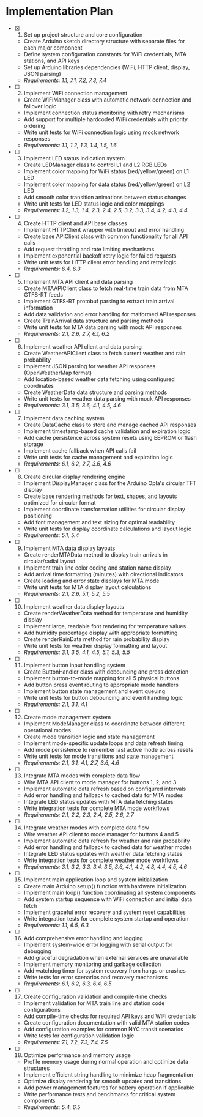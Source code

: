 # Implementation Plan

- [x] 1. Set up project structure and core configuration
  - Create Arduino sketch directory structure with separate files for each major component
  - Define system configuration constants for WiFi credentials, MTA stations, and API keys
  - Set up Arduino libraries dependencies (WiFi, HTTP client, display, JSON parsing)
  - _Requirements: 1.1, 7.1, 7.2, 7.3, 7.4_

- [ ] 2. Implement WiFi connection management
  - Create WiFiManager class with automatic network connection and failover logic
  - Implement connection status monitoring with retry mechanisms
  - Add support for multiple hardcoded WiFi credentials with priority ordering
  - Write unit tests for WiFi connection logic using mock network responses
  - _Requirements: 1.1, 1.2, 1.3, 1.4, 1.5, 1.6_

- [ ] 3. Implement LED status indication system
  - Create LEDManager class to control L1 and L2 RGB LEDs
  - Implement color mapping for WiFi status (red/yellow/green) on L1 LED
  - Implement color mapping for data status (red/yellow/green) on L2 LED
  - Add smooth color transition animations between status changes
  - Write unit tests for LED status logic and color mappings
  - _Requirements: 1.2, 1.3, 1.4, 2.3, 2.4, 2.5, 3.2, 3.3, 3.4, 4.2, 4.3, 4.4_

- [ ] 4. Create HTTP client and API base classes
  - Implement HTTPClient wrapper with timeout and error handling
  - Create base APIClient class with common functionality for all API calls
  - Add request throttling and rate limiting mechanisms
  - Implement exponential backoff retry logic for failed requests
  - Write unit tests for HTTP client error handling and retry logic
  - _Requirements: 6.4, 6.3_

- [ ] 5. Implement MTA API client and data parsing
  - Create MTAAPIClient class to fetch real-time train data from MTA GTFS-RT feeds
  - Implement GTFS-RT protobuf parsing to extract train arrival information
  - Add data validation and error handling for malformed API responses
  - Create TrainArrival data structure and parsing methods
  - Write unit tests for MTA data parsing with mock API responses
  - _Requirements: 2.1, 2.6, 2.7, 6.1, 6.2_

- [ ] 6. Implement weather API client and data parsing
  - Create WeatherAPIClient class to fetch current weather and rain probability
  - Implement JSON parsing for weather API responses (OpenWeatherMap format)
  - Add location-based weather data fetching using configured coordinates
  - Create WeatherData data structure and parsing methods
  - Write unit tests for weather data parsing with mock API responses
  - _Requirements: 3.1, 3.5, 3.6, 4.1, 4.5, 4.6_

- [ ] 7. Implement data caching system
  - Create DataCache class to store and manage cached API responses
  - Implement timestamp-based cache validation and expiration logic
  - Add cache persistence across system resets using EEPROM or flash storage
  - Implement cache fallback when API calls fail
  - Write unit tests for cache management and expiration logic
  - _Requirements: 6.1, 6.2, 2.7, 3.6, 4.6_

- [ ] 8. Create circular display rendering engine
  - Implement DisplayManager class for the Arduino Opla's circular TFT display
  - Create base rendering methods for text, shapes, and layouts optimized for circular format
  - Implement coordinate transformation utilities for circular display positioning
  - Add font management and text sizing for optimal readability
  - Write unit tests for display coordinate calculations and layout logic
  - _Requirements: 5.1, 5.4_

- [ ] 9. Implement MTA data display layouts
  - Create renderMTAData method to display train arrivals in circular/radial layout
  - Implement train line color coding and station name display
  - Add arrival time formatting (minutes) with directional indicators
  - Create loading and error state displays for MTA mode
  - Write unit tests for MTA display layout calculations
  - _Requirements: 2.1, 2.6, 5.1, 5.2, 5.5_

- [ ] 10. Implement weather data display layouts
  - Create renderWeatherData method for temperature and humidity display
  - Implement large, readable font rendering for temperature values
  - Add humidity percentage display with appropriate formatting
  - Create renderRainData method for rain probability display
  - Write unit tests for weather display formatting and layout
  - _Requirements: 3.1, 3.5, 4.1, 4.5, 5.1, 5.3, 5.5_

- [ ] 11. Implement button input handling system
  - Create ButtonHandler class with debouncing and press detection
  - Implement button-to-mode mapping for all 5 physical buttons
  - Add button press event routing to appropriate mode handlers
  - Implement button state management and event queuing
  - Write unit tests for button debouncing and event handling logic
  - _Requirements: 2.1, 3.1, 4.1_

- [ ] 12. Create mode management system
  - Implement ModeManager class to coordinate between different operational modes
  - Create mode transition logic and state management
  - Implement mode-specific update loops and data refresh timing
  - Add mode persistence to remember last active mode across resets
  - Write unit tests for mode transitions and state management
  - _Requirements: 2.1, 3.1, 4.1, 2.7, 3.6, 4.6_

- [ ] 13. Integrate MTA modes with complete data flow
  - Wire MTA API client to mode manager for buttons 1, 2, and 3
  - Implement automatic data refresh based on configured intervals
  - Add error handling and fallback to cached data for MTA modes
  - Integrate LED status updates with MTA data fetching states
  - Write integration tests for complete MTA mode workflows
  - _Requirements: 2.1, 2.2, 2.3, 2.4, 2.5, 2.6, 2.7_

- [ ] 14. Integrate weather modes with complete data flow
  - Wire weather API client to mode manager for buttons 4 and 5
  - Implement automatic data refresh for weather and rain probability
  - Add error handling and fallback to cached data for weather modes
  - Integrate LED status updates with weather data fetching states
  - Write integration tests for complete weather mode workflows
  - _Requirements: 3.1, 3.2, 3.3, 3.4, 3.5, 3.6, 4.1, 4.2, 4.3, 4.4, 4.5, 4.6_

- [ ] 15. Implement main application loop and system initialization
  - Create main Arduino setup() function with hardware initialization
  - Implement main loop() function coordinating all system components
  - Add system startup sequence with WiFi connection and initial data fetch
  - Implement graceful error recovery and system reset capabilities
  - Write integration tests for complete system startup and operation
  - _Requirements: 1.1, 6.5, 6.3_

- [ ] 16. Add comprehensive error handling and logging
  - Implement system-wide error logging with serial output for debugging
  - Add graceful degradation when external services are unavailable
  - Implement memory monitoring and garbage collection
  - Add watchdog timer for system recovery from hangs or crashes
  - Write tests for error scenarios and recovery mechanisms
  - _Requirements: 6.1, 6.2, 6.3, 6.4, 6.5_

- [ ] 17. Create configuration validation and compile-time checks
  - Implement validation for MTA train line and station code configurations
  - Add compile-time checks for required API keys and WiFi credentials
  - Create configuration documentation with valid MTA station codes
  - Add configuration examples for common NYC transit scenarios
  - Write tests for configuration validation logic
  - _Requirements: 7.1, 7.2, 7.3, 7.4, 7.5_

- [ ] 18. Optimize performance and memory usage
  - Profile memory usage during normal operation and optimize data structures
  - Implement efficient string handling to minimize heap fragmentation
  - Optimize display rendering for smooth updates and transitions
  - Add power management features for battery operation if applicable
  - Write performance tests and benchmarks for critical system components
  - _Requirements: 5.4, 6.5_